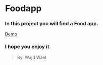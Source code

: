 # Foodapp

### In this project you will find a Food app.

[Demo](https://wajd789.github.io/Foodapp/)

### I hope you enjoy it.

> By: Wajd Wael
